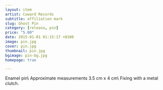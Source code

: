 ```yaml
---
layout: item
artist: Coward Records
subtitle: affiliation mark
slug: Ghost Pin
category: [release, pin]
price: "5.00"
date: 2015-01-01 01:15:17 +0100
image: pin.jpg
cover: pin.jpg
thumbnail: pin.jpg
bgimage: pin-bg.jpg
homepage: true

---
```


Enamel pin\\
Approximate measurements 3.5 cm x 4 cm\\
Fixing with a metal clutch.
